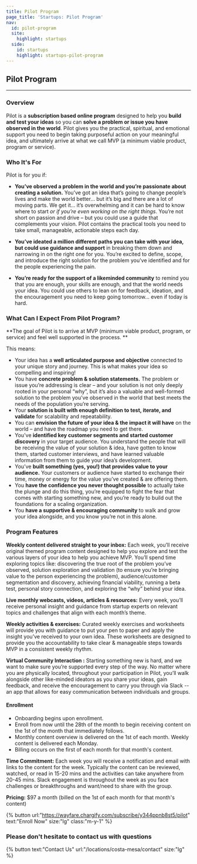 ```yaml
---
title: Pilot Program
page_title: 'Startups: Pilot Program'
nav:
  id: pilot-program
  site:
    highlight: startups
  side:
    id: startups
    highlight: startups-pilot-program
---
```


## Pilot Program

---

### Overview

Pilot is a **subscription based online program** designed to help you **build and test your ideas** so you can **solve a problem or issue you have observed in the world**. Pilot gives you the practical, spiritual, and emotional support you need to begin taking purposeful action on your meaningful idea, and ultimately arrive at what we call MVP (a minimum viable product, program or service).

### Who It's For

Pilot is for you if:

* **You’ve observed a problem in the world and you’re passionate about creating a solution.** You’ve got an idea that’s going to change people’s lives and make the world better... but it’s big and there are a lot of moving parts. We get it... it’s overwhelming and it can be hard to know where to start _or if you’re even working on the right things_. You’re not short on passion and drive – but you could use a guide that complements your vision. Pilot contains the practical tools you need to take small, manageable, actionable steps each day. 

* **You’ve ideated a million different paths you can take with your idea, but could use guidance and support** in breaking them down and narrowing in on the right one for you. You’re excited to define, scope, and introduce the right solution for the problem you've identified and for the people experiencing the pain.

* **You’re ready for the support of a likeminded community** to remind you that you are enough, your skills are enough, and that the world needs your idea. You could use others to lean on for feedback, ideation, and the encouragement you need to keep going tomorrow... even if today is hard.

### What Can I Expect From Pilot Program?

**The goal of Pilot is to arrive at MVP (minimum viable product, program, or service) and feel well supported in the process. **

This means:

* Your idea has a **well articulated purpose and objective** connected to your unique story and journey. This is what makes your idea so compelling and inspiring!
* You have **concrete problem & solution statements.** The problem or issue you’re addressing is clear – and your solution is not only deeply rooted in your personal “why”, but it’s also a valuable and well-formed solution to the problem you’ve observed in the world that best meets the needs of the population you’re serving.
* Your **solution is built with enough definition to test, iterate, and validate** for scalability and repeatability. 
* You can **envision the future of your idea & the impact it will have** on the world – and have the roadmap you need to get there.
* You've **identified key customer segments and started customer discovery** in your target audience. You understand the people that will be receiving the value of your solution & idea, have gotten to know them, started customer interviews, and have learned valuable information from them to guide your idea’s development.
* You’ve **built something (yes, you!) that provides value to your audience.** Your customers or audience have started to exchange their time, money or energy for the value you’ve created & are offering them.
* You **have the confidence you never thought possible** to actually take the plunge and do this thing, you’re equipped to fight the fear that comes with starting something new, and you’re ready to build out the foundations for a scaling organization.
* You **have a supportive & encouraging community** to walk and grow your idea alongside, and you know you’re not in this alone.

### Program Features

**Weekly content delivered straight to your inbox:** Each week, you’ll receive original themed program content designed to help you explore and test the various layers of your idea to help you achieve MVP. You’ll spend time exploring topics like: discovering the true root of the problem you’ve observed, solution exploration and validation (to ensure you’re bringing value to the person experiencing the problem), audience/customer segmentation and discovery, achieving financial viability, running a beta test, personal story connection, and exploring the “why” behind your idea.

**Live monthly webcasts, videos, articles & resources:** Every week, you’ll receive personal insight and guidance from startup experts on relevant topics and challenges that align with each month’s theme.

**Weekly activities & exercises:** Curated weekly exercises and worksheets will provide you with guidance to put your pen to paper and apply the insight you’ve received to your own idea. These worksheets are designed to provide you the accountability to take clear & manageable steps towards MVP in a consistent weekly rhythm.

**Virtual Community Interaction :** Starting something new is hard, and we want to make sure you’re supported every step of the way. No matter where you are physically located, throughout your participation in Pilot, you’ll walk alongside other like-minded ideators as you share your ideas, gain feedback, and receive the encouragement to carry you through via Slack -- an app that allows for easy communication between individuals and groups. 

#### Enrollment
* Onboarding begins upon enrollment.
* Enroll from now until the 28th of the month to begin receiving content on the 1st of the month that immediately follows. 
* Monthly content overview is delivered on the 1st of each month. Weekly content is delivered each Monday. 
* Billing occurs on the first of each month for that month's content. 
 
**Time Commitment:** Each week you will receive a notification and email with links to the content for the week. Typically the content can be reviewed, watched, or read in 15-20 mins and the activities can take anywhere from 20-45 mins. Slack engagement is throughout the week as you face challenges or breakthroughs and want/need to share with the group.

**Pricing:** $97 a month (billed on the 1st of each month for that month's content)

{% button url:"https://wayfare.chargify.com/subscribe/y344ppnb8st5/pilot" text:"Enroll Now" size:"lg" class:"m-y-1" %}

### Please don't hesitate to contact us with questions

{% button text:"Contact Us" url:"/locations/costa-mesa/contact" size:"lg" %}